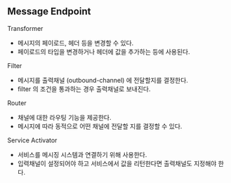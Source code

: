 
## Message Endpoint

Transformer
- 메시지의 페이로드, 헤더 등을 변경할 수 있다.
- 페이로드의 타입을 변경하거나 헤더에 값을 추가하는 등에 사용된다.

Filter
- 메시지를 출력채널 (outbound-channel) 에 전달할지를 결정한다.
- filter 의 조건을 통과하는 경우 출력채널로 보내진다.

Router
- 채널에 대한 라우팅 기능을 제공한다.
- 메시지에 따라 동적으로 어떤 채널에 전달할 지를 결정할 수 있다.

Service Activator
- 서비스를 메시징 시스템과 연결하기 위해 사용한다.
- 입력채널이 설정되어야 하고 서비스에서 값을 리턴한다면 출력채널도 지정해야 한다.

